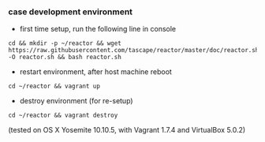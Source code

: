 ### case development environment

* first time setup, run the following line in console

```
cd && mkdir -p ~/reactor && wget https://raw.githubusercontent.com/tascape/reactor/master/doc/reactor.sh -O reactor.sh && bash reactor.sh
```


* restart environment, after host machine reboot

```
cd ~/reactor && vagrant up
```


* destroy environment (for re-setup)

```
cd ~/reactor && vagrant destroy
```


(tested on OS X Yosemite 10.10.5, with Vagrant 1.7.4 and VirtualBox 5.0.2)  
